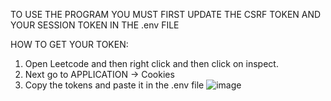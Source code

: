 TO USE THE PROGRAM YOU MUST FIRST UPDATE THE CSRF TOKEN AND YOUR SESSION TOKEN IN THE .env FILE

HOW TO GET YOUR TOKEN:

  1. Open Leetcode and then right click and then click on inspect.
  2. Next go to APPLICATION -> Cookies
  3. Copy the tokens and paste it in the .env file
     ![image](https://github.com/Krishna-Gunjan/AnythingWouldBeFine/assets/146088165/ab997817-333c-4636-a105-cf00cddd578a)
